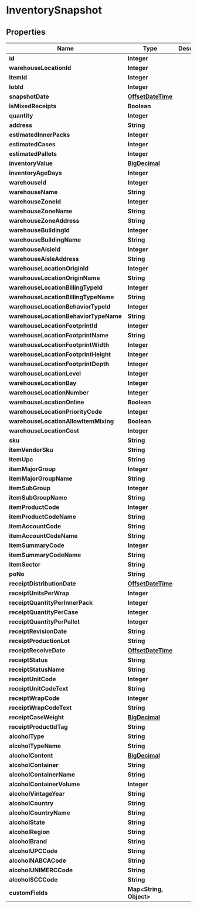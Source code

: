 
# InventorySnapshot

## Properties
Name | Type | Description | Notes
------------ | ------------- | ------------- | -------------
**id** | **Integer** |  |  [optional]
**warehouseLocationId** | **Integer** |  |  [optional]
**itemId** | **Integer** |  |  [optional]
**lobId** | **Integer** |  | 
**snapshotDate** | [**OffsetDateTime**](OffsetDateTime.md) |  |  [optional]
**isMixedReceipts** | **Boolean** |  |  [optional]
**quantity** | **Integer** |  |  [optional]
**address** | **String** |  |  [optional]
**estimatedInnerPacks** | **Integer** |  |  [optional]
**estimatedCases** | **Integer** |  |  [optional]
**estimatedPallets** | **Integer** |  |  [optional]
**inventoryValue** | [**BigDecimal**](BigDecimal.md) |  |  [optional]
**inventoryAgeDays** | **Integer** |  |  [optional]
**warehouseId** | **Integer** |  |  [optional]
**warehouseName** | **String** |  |  [optional]
**warehouseZoneId** | **Integer** |  |  [optional]
**warehouseZoneName** | **String** |  |  [optional]
**warehouseZoneAddress** | **String** |  |  [optional]
**warehouseBuildingId** | **Integer** |  |  [optional]
**warehouseBuildingName** | **String** |  |  [optional]
**warehouseAisleId** | **Integer** |  |  [optional]
**warehouseAisleAddress** | **String** |  |  [optional]
**warehouseLocationOriginId** | **Integer** |  |  [optional]
**warehouseLocationOriginName** | **String** |  |  [optional]
**warehouseLocationBillingTypeId** | **Integer** |  |  [optional]
**warehouseLocationBillingTypeName** | **String** |  |  [optional]
**warehouseLocationBehaviorTypeId** | **Integer** |  |  [optional]
**warehouseLocationBehaviorTypeName** | **String** |  |  [optional]
**warehouseLocationFootprintId** | **Integer** |  |  [optional]
**warehouseLocationFootprintName** | **String** |  |  [optional]
**warehouseLocationFootprintWidth** | **Integer** |  |  [optional]
**warehouseLocationFootprintHeight** | **Integer** |  |  [optional]
**warehouseLocationFootprintDepth** | **Integer** |  |  [optional]
**warehouseLocationLevel** | **Integer** |  |  [optional]
**warehouseLocationBay** | **Integer** |  |  [optional]
**warehouseLocationNumber** | **Integer** |  |  [optional]
**warehouseLocationOnline** | **Boolean** |  |  [optional]
**warehouseLocationPriorityCode** | **Integer** |  |  [optional]
**warehouseLocationAllowItemMixing** | **Boolean** |  |  [optional]
**warehouseLocationCost** | **Integer** |  |  [optional]
**sku** | **String** |  |  [optional]
**itemVendorSku** | **String** |  |  [optional]
**itemUpc** | **String** |  |  [optional]
**itemMajorGroup** | **Integer** |  |  [optional]
**itemMajorGroupName** | **String** |  |  [optional]
**itemSubGroup** | **Integer** |  |  [optional]
**itemSubGroupName** | **String** |  |  [optional]
**itemProductCode** | **Integer** |  |  [optional]
**itemProductCodeName** | **String** |  |  [optional]
**itemAccountCode** | **String** |  |  [optional]
**itemAccountCodeName** | **String** |  |  [optional]
**itemSummaryCode** | **Integer** |  |  [optional]
**itemSummaryCodeName** | **String** |  |  [optional]
**itemSector** | **String** |  |  [optional]
**poNo** | **String** |  |  [optional]
**receiptDistributionDate** | [**OffsetDateTime**](OffsetDateTime.md) |  |  [optional]
**receiptUnitsPerWrap** | **Integer** |  |  [optional]
**receiptQuantityPerInnerPack** | **Integer** |  |  [optional]
**receiptQuantityPerCase** | **Integer** |  |  [optional]
**receiptQuantityPerPallet** | **Integer** |  |  [optional]
**receiptRevisionDate** | **String** |  |  [optional]
**receiptProductionLot** | **String** |  |  [optional]
**receiptReceiveDate** | [**OffsetDateTime**](OffsetDateTime.md) |  |  [optional]
**receiptStatus** | **String** |  |  [optional]
**receiptStatusName** | **String** |  |  [optional]
**receiptUnitCode** | **Integer** |  |  [optional]
**receiptUnitCodeText** | **String** |  |  [optional]
**receiptWrapCode** | **Integer** |  |  [optional]
**receiptWrapCodeText** | **String** |  |  [optional]
**receiptCaseWeight** | [**BigDecimal**](BigDecimal.md) |  |  [optional]
**receiptProductIdTag** | **String** |  |  [optional]
**alcoholType** | **String** |  |  [optional]
**alcoholTypeName** | **String** |  |  [optional]
**alcoholContent** | [**BigDecimal**](BigDecimal.md) |  |  [optional]
**alcoholContainer** | **String** |  |  [optional]
**alcoholContainerName** | **String** |  |  [optional]
**alcoholContainerVolume** | **Integer** |  |  [optional]
**alcoholVintageYear** | **String** |  |  [optional]
**alcoholCountry** | **String** |  |  [optional]
**alcoholCountryName** | **String** |  |  [optional]
**alcoholState** | **String** |  |  [optional]
**alcoholRegion** | **String** |  |  [optional]
**alcoholBrand** | **String** |  |  [optional]
**alcoholUPCCode** | **String** |  |  [optional]
**alcoholNABCACode** | **String** |  |  [optional]
**alcoholUNIMERCCode** | **String** |  |  [optional]
**alcoholSCCCode** | **String** |  |  [optional]
**customFields** | **Map&lt;String, Object&gt;** |  |  [optional]



